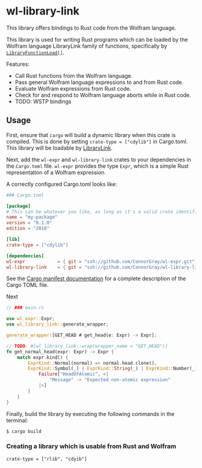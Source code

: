 # wl-library-link

This library offers bindings to Rust code from the Wolfram language.

This library is used for writing Rust programs which can be loaded by the Wolfram language
LibraryLink family of functions, specifically by
[`LibraryFunctionLoad[]`][library-function-load].

Features:

  * Call Rust functions from the Wolfram language.
  * Pass general Wolfram language expressions to and from Rust code.
  * Evaluate Wolfram expressions from Rust code.
  * Check for and respond to Wolfram language aborts while in Rust code.
  * TODO: WSTP bindings

## Usage

First, ensure that `cargo` will build a dynamic library when this crate is compiled. This
is done by setting `crate-type = ["cdylib"]` in Cargo.toml. This library will be loadable
by [LibraryLink][library-link].

Next, add the `wl-expr` and `wl-library-link` crates to your dependencies in the
`Cargo.toml` file. `wl-expr` provides the type `Expr`, which is a simple Rust
representation of a Wolfram expression.

A correctly configured Cargo.toml looks like:

```toml
### Cargo.toml

[package]
# This can be whatever you like, as long as it's a valid crate identifier.
name = "my-package"
version = "0.1.0"
edition = "2018"

[lib]
crate-type = ["cdylib"]

[dependencies]
wl-expr            = { git = "ssh://github.com/ConnorGray/wl-expr.git" }
wl-library-link    = { git = "ssh://github.com/ConnorGray/wl-library-link.git" }
```

See the [Cargo manifest documentation][cargo-manifest-docs] for a complete description of
the Cargo TOML file.

Next

```rust
// ### main.rs

use wl_expr::Expr;
use wl_library_link::generate_wrapper;

generate_wrapper![GET_HEAD # get_head(e: Expr) -> Expr];

// TODO: #[wl_library_link::wrap(wrapper_name = "GET_HEAD")]
fn get_normal_head(expr: Expr) -> Expr {
    match expr.kind() {
        ExprKind::Normal(normal) => normal.head.clone(),
        ExprKind::Symbol(_) | ExprKind::String(_) | ExprKind::Number(_) => wlexpr! {
            Failure["HeadOfAtomic", <|
                "Message" -> "Expected non-atomic expression"
            |>]
        }
    }
}
```

Finally, build the library by executing the following commands in the terminal:

```shell
$ cargo build
```

[library-link]: https://reference.wolfram.com/language/guide/LibraryLink.html
[library-function-load]: https://reference.wolfram.com/language/ref/LibraryFunctionLoad.html
[cargo-manifest-docs]: https://doc.rust-lang.org/cargo/reference/manifest.html

### Creating a library which is usable from Rust and Wolfram

`crate-type = ["rlib", "cdyib"]`